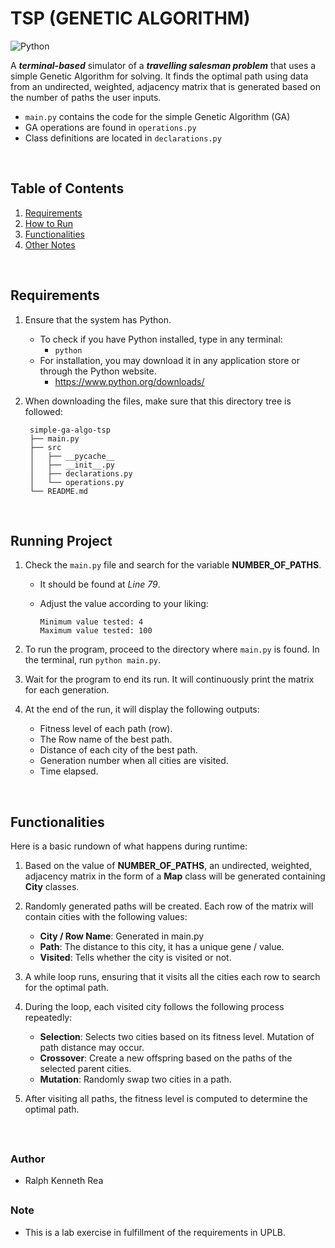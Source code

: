 
# TSP (GENETIC ALGORITHM)

![Python][py-md-badge]

A **_terminal-based_** simulator of a **_travelling salesman problem_** that uses a simple Genetic Algorithm for solving. It finds the optimal path using data from an undirected, weighted, adjacency matrix that is generated based on the number of paths the user inputs.
- ``main.py`` contains the code for the simple Genetic Algorithm (GA)
- GA operations are found in ``operations.py``
- Class definitions are located in ``declarations.py``
<br />

## Table of Contents
1. [Requirements](#requirements)
2. [How to Run](#instructions)
3. [Functionalities](#functions)
4. [Other Notes](#note)
<br />

## Requirements <a name="requirements"></a>
1. Ensure that the system has Python.
    - To check if you have Python installed, type in any terminal:
      - `python`
    - For installation, you may download it in any application store or through the Python website.
      - https://www.python.org/downloads/

2. When downloading the files, make sure that this directory tree is followed:

   ```
    simple-ga-algo-tsp
    ├── main.py
    ├── src
    │   ├── __pycache__
    │   ├── __init__.py
    │   ├── declarations.py
    │   └── operations.py
    └── README.md
   ```
<br />

## Running Project <a name="instructions"></a>
1. Check the ``main.py`` file and search for the variable **NUMBER_OF_PATHS**.
    - It should be found at _Line 79_.
    - Adjust the value according to your liking:
   
      ```
      Minimum value tested: 4
      Maximum value tested: 100
      ```
      
3. To run the program, proceed to the directory where ``main.py`` is found. In the terminal, run ``python main.py``.

4. Wait for the program to end its run. It will continuously print the matrix for each generation.

5. At the end of the run, it will display the following outputs:
    - Fitness level of each path (row).
    - The Row name of the best path.
    - Distance of each city of the best path.
    - Generation number when all cities are visited.
    - Time elapsed.
<br />

## Functionalities <a name="functions"></a>
Here is a basic rundown of what happens during runtime:
1. Based on the value of **NUMBER_OF_PATHS**, an undirected, weighted, adjacency matrix in the form of a **Map** class will be generated containing **City** classes.
  
2. Randomly generated paths will be created. Each row of the matrix will contain cities with the following values:
   - **City / Row Name**: Generated in main.py
   - **Path**: The distance to this city, it has a unique gene / value.
   - **Visited**: Tells whether the city is visited or not.

3. A while loop runs, ensuring that it visits all the cities each row to search for the optimal path.
 
4. During the loop, each visited city follows the following process repeatedly:
   - **Selection**: Selects two cities based on its fitness level. Mutation of path distance may occur.
   - **Crossover**: Create a new offspring based on the paths of the selected parent cities.
   - **Mutation**: Randomly swap two cities in a path.

5. After visiting all paths, the fitness level is computed to determine the optimal path.

<br />

##
### Author
- Ralph Kenneth Rea

##
### Note <a name="note"></a>
- This is a lab exercise in fulfillment of the requirements in UPLB.

[py-md-badge]: https://img.shields.io/badge/python-3670A0?style=for-the-badge&logo=python&logoColor=ffdd54
